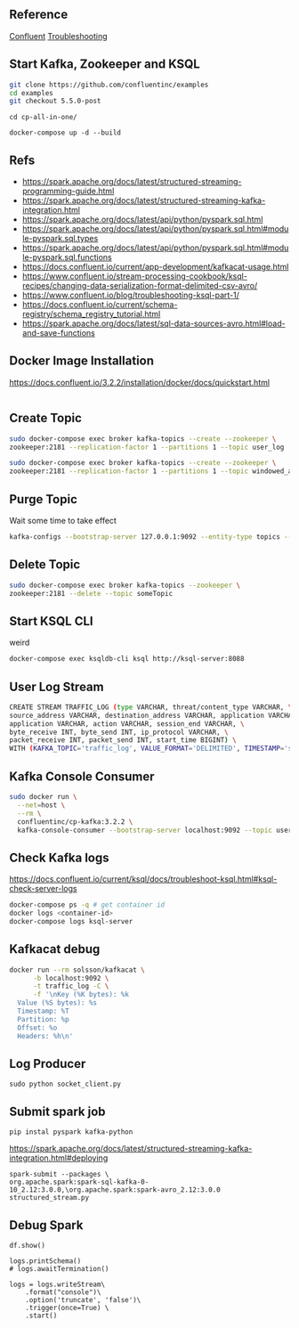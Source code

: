 ## Reference

[Confluent](https://docs.confluent.io/current/quickstart/cos-docker-quickstart.html#cos-docker-quickstart)
[Troubleshooting](https://www.confluent.io/blog/troubleshooting-ksql-part-1)
## Start Kafka, Zookeeper and KSQL

```bash
git clone https://github.com/confluentinc/examples
cd examples
git checkout 5.5.0-post
```

```
cd cp-all-in-one/
```

```
docker-compose up -d --build
```

## Refs

- https://spark.apache.org/docs/latest/structured-streaming-programming-guide.html
- https://spark.apache.org/docs/latest/structured-streaming-kafka-integration.html
- https://spark.apache.org/docs/latest/api/python/pyspark.sql.html
- https://spark.apache.org/docs/latest/api/python/pyspark.sql.html#module-pyspark.sql.types
- https://spark.apache.org/docs/latest/api/python/pyspark.sql.html#module-pyspark.sql.functions
- https://docs.confluent.io/current/app-development/kafkacat-usage.html
- https://www.confluent.io/stream-processing-cookbook/ksql-recipes/changing-data-serialization-format-delimited-csv-avro/
- https://www.confluent.io/blog/troubleshooting-ksql-part-1/
- https://docs.confluent.io/current/schema-registry/schema_registry_tutorial.html
- https://spark.apache.org/docs/latest/sql-data-sources-avro.html#load-and-save-functions

## Docker Image Installation

https://docs.confluent.io/3.2.2/installation/docker/docs/quickstart.html

```bash
```
## Create Topic

```bash
sudo docker-compose exec broker kafka-topics --create --zookeeper \
zookeeper:2181 --replication-factor 1 --partitions 1 --topic user_log
```

```bash
sudo docker-compose exec broker kafka-topics --create --zookeeper \
zookeeper:2181 --replication-factor 1 --partitions 1 --topic windowed_appearance
```
## Purge Topic

Wait some time to take effect

```bash
kafka-configs --bootstrap-server 127.0.0.1:9092 --entity-type topics --alter --entity-name <topic name> --add-config retention.ms=1000
```

## Delete Topic

```bash
sudo docker-compose exec broker kafka-topics --zookeeper \
zookeeper:2181 --delete --topic someTopic
```

## Start KSQL CLI

weird

```bash
docker-compose exec ksqldb-cli ksql http://ksql-server:8088
```

## User Log Stream

```bash
CREATE STREAM TRAFFIC_LOG (type VARCHAR, threat/content_type VARCHAR, \
source_address VARCHAR, destination_address VARCHAR, application VARCHAR, source_port INT, \
application VARCHAR, action VARCHAR, session_end VARCHAR, \
byte_receive INT, byte_send INT, ip_protocol VARCHAR, \
packet_receive INT, packet_send INT, start_time BIGINT) \
WITH (KAFKA_TOPIC='traffic_log', VALUE_FORMAT='DELIMITED', TIMESTAMP='start_time');
```

## Kafka Console Consumer

```bash
sudo docker run \
  --net=host \
  --rm \
  confluentinc/cp-kafka:3.2.2 \
  kafka-console-consumer --bootstrap-server localhost:9092 --topic user_log --new-consumer --from-beginning --max-messages 5 --property print.key=true
```

## Check Kafka logs

https://docs.confluent.io/current/ksql/docs/troubleshoot-ksql.html#ksql-check-server-logs

```bash
docker-compose ps -q # get container id
docker logs <container-id>
docker-compose logs ksql-server
```

## Kafkacat debug

```bash
docker run --rm solsson/kafkacat \
      -b localhost:9092 \
      -t traffic_log -C \
      -f '\nKey (%K bytes): %k
  Value (%S bytes): %s
  Timestamp: %T
  Partition: %p
  Offset: %o
  Headers: %h\n'
```

## Log Producer

```
sudo python socket_client.py
```

## Submit spark job

```
pip instal pyspark kafka-python
```

https://spark.apache.org/docs/latest/structured-streaming-kafka-integration.html#deploying

```
spark-submit --packages \
org.apache.spark:spark-sql-kafka-0-10_2.12:3.0.0,\org.apache.spark:spark-avro_2.12:3.0.0 structured_stream.py
```

## Debug Spark

```
df.show()

logs.printSchema()
# logs.awaitTermination()

logs = logs.writeStream\
    .format("console")\
    .option('truncate', 'false')\
    .trigger(once=True) \
    .start()
```